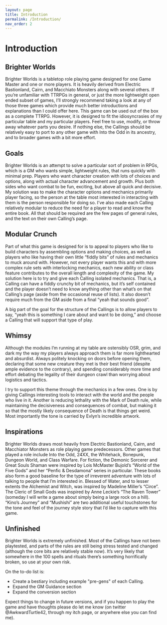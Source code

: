 ```yaml
---
layout: page
title: Introduction
permalink: /Introduction/
nav_order: 2
---
```


# Introduction
## Brighter Worlds
Brighter Worlds is a tabletop role playing game designed for one Game Master and one or more players. It is heavily derived from Electric Bastionland, Cairn, and Macchiato Monsters along with several others. If you’re unfamiliar with TTRPGs in general, or just the more lightweight open ended subset of games, I’ll strongly recommend taking a look at any of those three games which provide much better introductions and explanations than I could offer here. This game can be used out of the box as a complete TTRPG. However, it is designed to fit the idiosyncrasies of my particular table and my particular players. Feel free to use, modify, or throw away whatever parts you desire. If nothing else, the Callings should be relatively easy to port to any other game with Into the Odd in its ancestry, and to broader games with a bit more effort.
## Goals
Brighter Worlds is an attempt to solve a particular sort of problem in RPGs, which is a GM who wants simple, lightweight rules, that runs quickly with minimal prep. Players who want character creation with lots of choices and options, along with actual character advancement and growth. Plus both sides who want combat to be fun, exciting, but above all quick and decisive. My solution was to make the character options and mechanics primarily player facing, so the person at the table most interested in interacting with them is the person responsible for doing so. I’ve also made each Calling relatively modular to reduce the need for a player to read and know the entire book. All that should be required are the few pages of general rules, and the text on their own Calling’s page.
## Modular Crunch
Part of what this game is designed for is to appeal to players who like to build characters by assembling options and making choices, as well as players who like having their own little “fiddly bits” of rules and mechanics to muck around with. However, not every player wants this and with more complex rule sets with interlocking mechanics, each new ability or class feature contributes to the overall length and complexity of the game. My solution here is to try and give each Calling isolated mechanics. That is, a Calling can have a fiddly crunchy bit of mechanics, but it’s self contained and the player doesn’t need to know anything other than what’s on that Calling’s page (aside from the occasional reuse of lists). It also doesn’t require much from the GM aside from a final “yeah that sounds good”.

A big part of the goal for the structure of the Callings is to allow players to say, “yeah this is something I care about and want to be doing,” and choose a Calling that will support that type of play.
## Whimsy
Although the modules I’m running at my table are ostensibly OSR, grim, and dark my the way my players always approach them is far more lighthearted and absurdist. Always politely knocking on doors before opening them, declaring that some new creature they met is their best friend (despite ample evidence to the contrary), and spending considerably more time and effort debating the legality of their dungeon crawl than worrying about logistics and tactics.

I try to support this theme through the mechanics in a few ones. One is by giving Callings interesting tools to interact with the world and the people who live in it. Another is reducing lethality with the Mark of Death rule, while maintaining the decisiveness and consequences of combat, but making it so that the mostly likely consequence of Death is that things get weird. Most importantly the tone is carried by Evlyn’s incredible artwork.
## Inspirations
Brighter Worlds draws most heavily from Electric Bastionland, Cairn, and Macchiator Monsters as role playing game predecessors. Other games that played a role include Into the Odd, 24XX, the Whitehack, Bonepunk, Dungeon World, and Class Warfare. For fiction, the Demonic Sorcerer and Great Souls Shaman were inspired by Lois McMaster Bujold’s “World of the Five Gods” and her “Penfic & Desdamona” series in particular. These books also form a good baseline for the type of irreverent adventure with lots of talking to people that I’m interested in. Blessed of Water, and to lesser extents the Alchemist and Witch, was inspired by Madeline Miller’s “Circe”. The Cleric of Small Gods was inspired by Anne Leckie’s “The Raven Tower” (someday I will write a game about simply being a large rock on a hill). “Kino’s Journey” and “Mushishi” are two additional useful touchstones for the tone and feel of the journey style story that I’d like to capture with this game.
## Unfinished
Brighter Worlds is extremely unfinished. Most of the Callings have not been playtested, and parts of the rules are still being stress tested and changed (although the core bits are relatively stable now). It’s very likely that somewhere in the 100 spells and rituals there’s something horrifically broken, so use at your own risk.

On the to-do list is:
 * Create a bestiary including example "pre-gens" of each Calling.
 * Expand the GM Guidance section
 * Expand the conversion section

Expect things to change in future versions, and if you happen to play the game and have thoughts please do let me know (on twitter @AwkwardTurtle42, through my itch page, or anywhere else you can find me).